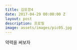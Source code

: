 ```yaml
---
title: 김또깡4
date: 2017-04-29 00:00:00 Z
layout: post
description: 프로필
image: assets/images/pic05.jpg
---
```


약력을 써보자